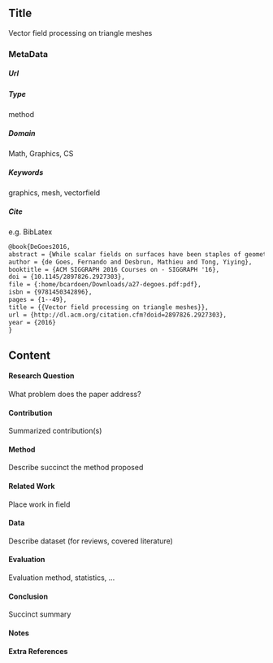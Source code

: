 ## Title
Vector field processing on triangle meshes
### MetaData
##### Url

##### Type
method

##### Domain
Math, Graphics, CS

##### Keywords
graphics, mesh, vectorfield



##### Cite
e.g. BibLatex
```LaTex
@book{DeGoes2016,
abstract = {While scalar fields on surfaces have been staples of geometry processing, the use of tangent vector fields has steadily grown in geometry processing over the last two decades: they are crucial to encoding directions and sizing on surfaces as commonly required in tasks such as texture synthesis, non-photorealistic rendering, digital grooming, and meshing. There are, however, a variety of discrete representations of tangent vector fields on triangle meshes, and each approach offers different tradeoffs among simplicity, efficiency, and accuracy depending on the targeted application. This course reviews the three main families of discretizations used to design computational tools for vector field processing on triangle meshes: face-based, edge-based, and vertex-based representations. In the process of reviewing the computational tools offered by these representations, we go over a large body of recent developments in vector field processing in the area of discrete differential geometry. We also discuss the theoretical and practical limitations of each type of discretization, and cover increasingly-common extensions such as n-direction and n-vector fields. While the course will focus on explaining the key approaches to practical encoding (including data structures) and manipulation (including discrete operators) of finitedimensional vector fields, important differential geometric notions will also be covered: as often in Discrete Differential Geometry, the discrete picture will be used to illustrate deep continuous concepts such as covariant derivatives, metric connections, or Bochner Laplacians.},
author = {de Goes, Fernando and Desbrun, Mathieu and Tong, Yiying},
booktitle = {ACM SIGGRAPH 2016 Courses on - SIGGRAPH '16},
doi = {10.1145/2897826.2927303},
file = {:home/bcardoen/Downloads/a27-degoes.pdf:pdf},
isbn = {9781450342896},
pages = {1--49},
title = {{Vector field processing on triangle meshes}},
url = {http://dl.acm.org/citation.cfm?doid=2897826.2927303},
year = {2016}
}

```
## Content
#### Research Question
What problem does the paper address?

#### Contribution
Summarized contribution(s)

#### Method
Describe succinct the method proposed

#### Related Work
Place work in field

#### Data
Describe dataset (for reviews, covered literature)

#### Evaluation
Evaluation method, statistics, ...

#### Conclusion
Succinct summary

#### Notes

#### Extra References

